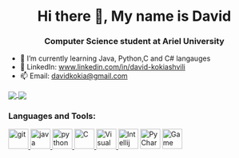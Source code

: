 <h1 align="center">Hi there 👋, My name is David</h1>
<h3 align="center">Computer Science student at Ariel University</h3>

- 🌱 I’m currently learning Java, Python,C and C# langauges
- 💬 LinkedIn: www.linkedin.com/in/david-kokiashvili
- 📫 Email: davidkokia@gmail.com

<a href="https://github.com/anuraghazra/github-readme-stats">
  <img align="center" src="https://github-readme-stats.vercel.app/api/top-langs/?username=LeviEyal&theme=slateorange&layout=compact" />
</a>
<a href="https://github.com/anuraghazra/convoychat">
  <img align="center" src="https://github-readme-stats.vercel.app/api?username=LeviEyal&show_icons=true&theme=slateorange&layout=compact&line_height=20" />
</a>

<h3 align="left">Languages and Tools:</h3>
<p align="left"> 
<a href="https://git-scm.com/" target="git"> <img src="https://www.vectorlogo.zone/logos/git-scm/git-scm-icon.svg" alt="git" width="40" height="40"/>  </a>
<a href="https://www.java.com" target="Java"> <img src="https://github.com/tomchen/stack-icons/blob/master/logos/java.svg" alt="java" width="40" height="40"/>  </a>  
<a href="https://www.python.org" target="Python"> <img src="https://github.com/tomchen/stack-icons/blob/master/logos/python.svg" alt="python" width="40" height="40"/>  </a>  
<a href="https://en.wikipedia.org/wiki/C_(programming_language)" title="C"> <img src="https://github.com/tomchen/stack-icons/blob/master/logos/c.svg" alt="C" width="40" height="40"/>  </a>  
<a href="https://code.visualstudio.com/" title="Visual Studio Code"> <img src="https://github.com/tomchen/stack-icons/blob/master/logos/visual-studio-code.svg" alt="Visual Studio Code" width="40" height="40"/>  </a>  
<a href="https://www.jetbrains.com/idea/" title="Intellij IDEA"> <img src="https://github.com/tomchen/stack-icons/blob/master/logos/intellij-idea.svg" alt="Intellij IDEA" width="40" height="40"/></a>  
<a href="https://www.jetbrains.com/pycharm/" target="PyCharm"> <img src="https://github.com/tomchen/stack-icons/blob/master/logos/pycharm.svg" alt="PyCharm" width="40" height="40"/></a>
<a href="https://unity.com/" title="Unity"> <img src="https://upload.wikimedia.org/wikipedia/commons/1/19/Unity_Technologies_logo.svg" alt="Game" width="40" height="40"/>  </a>
</p>
